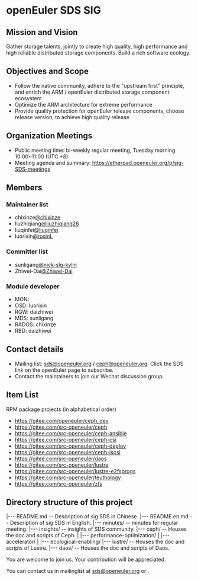 # openEuler SDS SIG
## Mission and Vision

Gather storage talents, jointly to create high quality, high performance and high reliable distributed storage components. Build a rich software ecology.

## Objectives and Scope

- Follow the native community, adhere to the "upstream first" principle, and enrich the ARM / openEuler distributed storage component ecosystem
- Optimize the ARM architecture for extreme performance
- Provide quality protection for openEuler release components, choose release version, to achieve high quality release

## Organization Meetings

- Public meeting time: bi-weekly regular meeting, Tuesday morning 10:00~11:00 (UTC +8)
- Meeting agenda and summary: https://etherpad.openeuler.org/p/sig-SDS-meetings


## Members

### Maintainer list

- chixinze[@chixinze](https://gitee.com/chixinze)
- liuzhiqiang[@liuzhiqiang26](https://gitee.com/liuzhiqiang26)
- liuqinfei[@liuqinfei](https://gitee.com/liuqinfei) 
- luorixin[@rosinL](https://gitee.com/rosinL)

### Committer list

- sunligang[@nick-slg-kylin](https://gitee.com/nick-slg-kylin)
- Zhiwei-Dai[@Zhiwei-Dai](https://gitee.com/Zhiwei-Dai)

### Module developer

- MON:
- OSD:     luorixin
- RGW:     daizhiwei
- MDS:     sunligang
- RADOS:   chixinze
- RBD:     daizhiwei

## Contact details
- Mailing list: sds@openeuler.org / ceph@openeuler.org. Click the SDS link on the openEuler page to subscribe.
- Contact the maintainers to join our Wechat discussion group.

## Item List

RPM package projects (in alphabetical order)

- https://gitee.com/openeuler/ceph_dev
- https://gitee.com/src-openeuler/ceph
- https://gitee.com/src-openeuler/ceph-ansible
- https://gitee.com/src-openeuler/ceph-csi
- https://gitee.com/src-openeuler/ceph-deploy
- https://gitee.com/src-openeuler/ceph-iscsi
- https://gitee.com/src-openeuler/daos
- https://gitee.com/src-openeuler/lustre
- https://gitee.com/src-openeuler/lustre-e2fsprogs
- https://gitee.com/src-openeuler/teuthology
- https://gitee.com/src-openeuler/zfs

## Directory structure of this project
|--- README.md                       -- Description of sig SDS in Chinese. 
|--- README.en.md                    -- Description of sig SDS in English. 
|--- minutes/                        -- minutes for regular meeting.
|--- insights/                       -- insights of SDS community.
|--- ceph/                           -- Houses the doc and scripts of Ceph.
|    |--- performance-optimization/ 
|    |--- accelerator/ 
|    |--- ecological-enabling/ 
|--- lustre/                         -- Houses the doc and scripts of Lustre.
|--- daos/                           -- Houses the doc and scripts of Daos.

You are welcome to join us. Your contribution will be appreciated.


You can contact us in mailinglist at sds@openeuler.org or .

